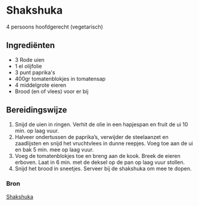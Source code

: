# Shakshuka

4 persoons hoofdgerecht (vegetarisch)

## Ingrediënten

- 3 Rode uien
- 1 el olijfolie
- 3 punt paprika's
- 400gr tomatenblokjes in tomatensap
- 4 middelgrote eieren
- Brood (en of vlees) voor er bij

## Bereidingswijze

1. Snijd de uien in ringen. Verhit de olie in een hapjespan en fruit de ui 10 min. op laag vuur.
2. Halveer ondertussen de paprika’s, verwijder de steelaanzet en zaadlijsten en snijd het vruchtvlees in dunne reepjes. Voeg toe aan de ui en bak 5 min. mee op laag vuur.
3. Voeg de tomatenblokjes toe en breng aan de kook. Breek de eieren erboven. Laat in 6 min. met de deksel op de pan op laag vuur stollen.
4. Snijd het brood in sneetjes. Serveer bij de shakshuka om mee te dopen.

### Bron

[Shakshuka](https://www.ah.nl/allerhande/recept/R-R1190626/shakshuka)